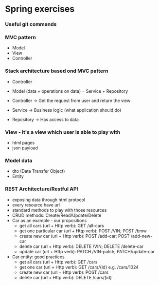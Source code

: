 # Spring exercises

### Useful git commands

### MVC pattern
- Model
- View
- Controller

### Stack architecture based ond MVC pattern
- Controller
- Model (data + operations on data) = Service + Repository

- Controller -> Get the request from user and return the view
- Service -> Business logic (what application should do) 
- Repository -> Has access to data

### View - it's a view which user is able to play with
- html pages
- json payload

### Model data
- dto (Data Transfer Object)
- Entity

### REST Architecture/Restful API
- exposing data through html protocol
- every resource have url
- standard methods to play with those resources
- CRUD methods: Create/Read/Update/Delete
- Car as an example - our propositions
  - get all cars (url + Http verb): GET /all-cars
  - get one particular car (url + Http verb): POST /VIN; POST /bmw
  - create new car (url + Http verb): POST /add-car; POST /add-new-car
  - delete car (url + Http verb): DELETE /VIN; DELETE /delete-car
  - update car (url + Http verb): PATCH /VIN-patch; PATCH/update-car
- Car entity: good practices
  - get all cars (url + Http verb): GET /cars
  - get one car (url + Http verb): GET /cars/{id} e.g. /cars/1024
  - create new car (url + Http verb): POST /cars
  - delete car (url + Http verb): DELETE /cars/{id}